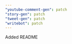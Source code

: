 ```yaml
---
"youtube-comment-gen": patch
"story-gen": patch
"tweet-gen": patch
"writebot": patch
---
```


Added README
